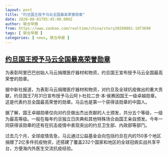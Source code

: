 ```yaml
---
layout: post
title: "约旦国王授予马云全国最高荣誉勋章"
date: 2020-08-01T05:45:00.000Z
author: 联合早报
from: https://www.zaobao.com/realtime/china/story20200801-1073698
tags: [ 联合早报 ]
categories: [ news, 联合早报 ]
---
```

<!--1596260700000-->
[约旦国王授予马云全国最高荣誉勋章](https://www.zaobao.com/realtime/china/story20200801-1073698)
------

<div>
<p>为表彰阿里巴巴创始人马云捐赠医疗器材和物资，约旦国王宣布授予马云全国最高荣誉的勋章。</p><p>据中新社报道，为表彰马云捐赠医疗器材和物资，对约旦及全球抗疫做出的重大贡献，约旦国王7月31日宣布授予马云阿卜杜拉二世·本·侯赛因国王一级卓越勋章。这是代表约旦全国最高荣誉的勋章。马云也是第一个获得该勋章的中国人。</p><p>据了解，国王卓越勋章仅向对约旦做出杰出贡献的人士颁发，共分五个等级，一级为最高等级。一般在每年约旦独立日庆典和其他特殊场合由国王亲自颁发。今年一同获得该勋章的还有在抗击疫情中表现突出的约旦卫生部、内政部等部门。</p><section id="imu"><div id="dfp-ad-imu1-wrapper" class="dfp-tag-wrapper"><div id="dfp-ad-imu1" class="dfp-tag-wrapper"></div></div></section><p>过去几个月，全球疫情告急，马云通过公益基金会向包括约旦在内的150多个地区捐赠了2亿多件抗疫物资，还搭建了覆盖232个国家和地区的全球冠病实战共享平台，方便海内外医生交流抗疫经验。</p><div id="innity-in-post"></div><div id="dfp-ad-midarticlespecial-wrapper" class="dfp-tag-wrapper"><div id="dfp-ad-midarticlespecial" class="dfp-tag-wrapper"></div></div>
</div>

